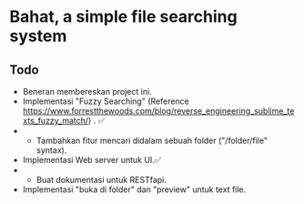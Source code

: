 # Bahat, a simple file searching system

## Todo

- Beneran membereskan project ini.
- Implementasi "Fuzzy Searching" (Reference https://www.forrestthewoods.com/blog/reverse_engineering_sublime_texts_fuzzy_match/) . ✅
- - Tambahkan fitur mencari didalam sebuah folder ("/folder/file" syntax).
- Implementasi Web server untuk UI.✅
- - Buat dokumentasi untuk RESTfapi.
- Implementasi "buka di folder" dan "preview" untuk text file.
